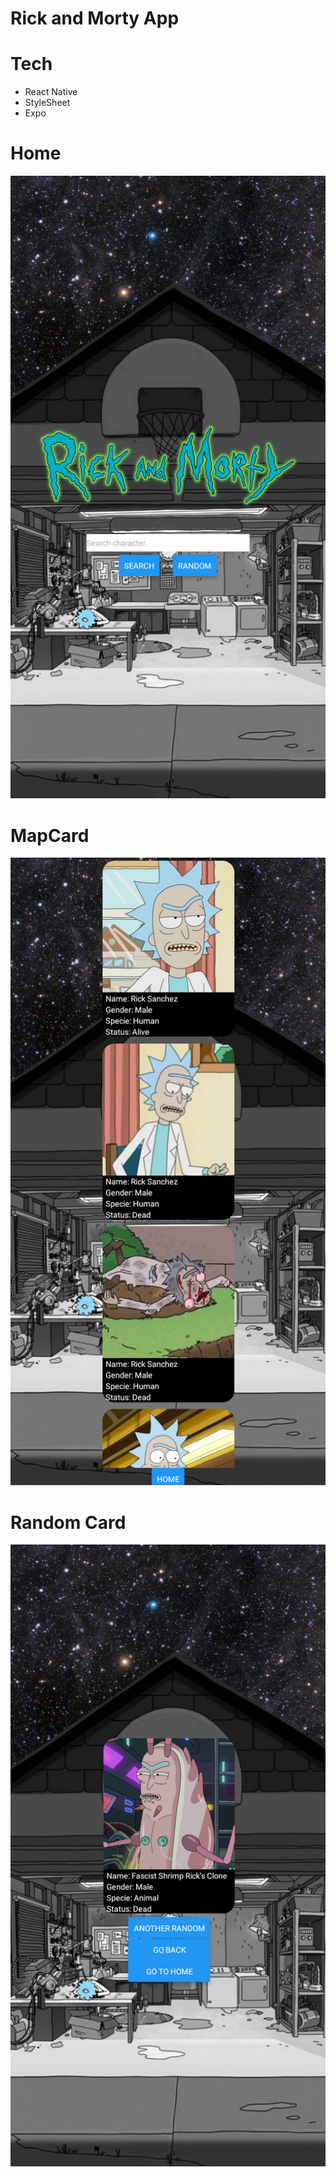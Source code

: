 # Rick and Morty App

# Tech

- React Native
- StyleSheet
- Expo

# Home

![Screenshot](/src/img/home.png)

# MapCard

![Screenshot](/src/img/mapCard.png)

# Random Card

![Screenshot](/src/img/random.png)
